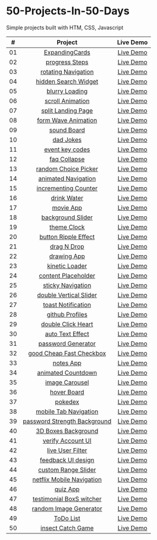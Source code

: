 # 50-Projects-In-50-Days

Simple projects built with HTM, CSS, Javascript

|  #  |                                                                  Project                                                                   |                         Live Demo                         |
| :-: | :----------------------------------------------------------------------------------------------------------------------------------------: | :-------------------------------------------------------: |
| 01  |             [ExpandingCards](https://github.com/igelkottuggla/50-Projects-In-50-Days/tree/master/1st%20Day%20__ExpandingCards)             |                       [Live Demo]()                       |
| 02  |               [progress Steps](https://github.com/igelkottuggla/50-Projects-In-50-Days/tree/master/2nd%20Day__progressSteps)               |                       [Live Demo]()                       |
| 03  |         [rotating Navigation](https://github.com/igelkottuggla/50-Projects-In-50-Days/tree/master/3d%20Day%20__rotatingNavigation)         |                       [Live Demo]()                       |
| 04  |        [hidden Search Widget](https://github.com/igelkottuggla/50-Projects-In-50-Days/tree/master/4%20th%20Day__hiddenSearchWidget)        |                       [Live Demo]()                       |
| 05  |               [blurry Loading](https://github.com/igelkottuggla/50-Projects-In-50-Days/tree/master/5th%20Day__blurryLoading)               |                       [Live Demo]()                       |
| 06  |             [scroll Animation](https://github.com/igelkottuggla/50-Projects-In-50-Days/tree/master/6th%20Day__scrollAnimation)             |                       [Live Demo]()                       |
| 07  |           [split Landing Page](https://github.com/igelkottuggla/50-Projects-In-50-Days/tree/master/7th%20Day__splitLandingPage)            |                       [Live Demo]()                       |
| 08  |          [form Wave Animation](https://github.com/igelkottuggla/50-Projects-In-50-Days/tree/master/8th%20Day__formWaveAnimation)           |                       [Live Demo]()                       |
| 09  |                  [sound Board](https://github.com/igelkottuggla/50-Projects-In-50-Days/tree/master/9th%20Day__soundBoard)                  |                       [Live Demo]()                       |
| 10  |                  [dad Jokes](https://github.com/igelkottuggla/50-Projects-In-50-Days/tree/master/10th%20Day__%20dadJokes)                  | [Live Demo](https://igelkottuggla-dad-jokes.netlify.app/) |
| 11  |              [event key codes](https://github.com/igelkottuggla/50-Projects-In-50-Days/tree/master/11th%20Day__eventKeyCodes)              |                       [Live Demo]()                       |
| 12  |                [faq Collapse](https://github.com/igelkottuggla/50-Projects-In-50-Days/tree/master/12th%20Day___faqCollapse)                |                       [Live Demo]()                       |
| 13  |         [random Choice Picker](https://github.com/igelkottuggla/50-Projects-In-50-Days/tree/master/13th%20Day__randomChoicePicker)         |                       [Live Demo]()                       |
| 14  |         [animated Navigation](https://github.com/igelkottuggla/50-Projects-In-50-Days/tree/master/14thDay__%20animatedNavigation)          |                       [Live Demo]()                       |
| 15  |        [incrementing Counter](https://github.com/igelkottuggla/50-Projects-In-50-Days/tree/master/15th%20Day__incrementingCounter)         |                       [Live Demo]()                       |
| 16  |                 [drink Water](https://github.com/igelkottuggla/50-Projects-In-50-Days/tree/master/16th%20Day__drinkWater)                  |                       [Live Demo]()                       |
| 17  |                   [movie App](https://github.com/igelkottuggla/50-Projects-In-50-Days/tree/master/17th%20Day__movieApp)                    |                       [Live Demo]()                       |
| 18  |           [background Slider](https://github.com/igelkottuggla/50-Projects-In-50-Days/tree/master/18th%20Day__backgroundSlider)            |                       [Live Demo]()                       |
| 19  |                 [theme Clock](https://github.com/igelkottuggla/50-Projects-In-50-Days/tree/master/19th%20Day__themeClock)                  |                       [Live Demo]()                       |
| 20  |         [button Ripple Effect](https://github.com/igelkottuggla/50-Projects-In-50-Days/tree/master/20th%20Day__buttonRippleEffect)         |                       [Live Demo]()                       |
| 21  |               [drag N Drop](https://github.com/igelkottuggla/50-Projects-In-50-Days/tree/master/21st%20Day__drag%20_N_Drop)                |                       [Live Demo]()                       |
| 22  |                 [drawing App](https://github.com/igelkottuggla/50-Projects-In-50-Days/tree/master/22nd%20Day__drawingApp)                  |                       [Live Demo]()                       |
| 23  |               [kinetic Loader](https://github.com/igelkottuggla/50-Projects-In-50-Days/tree/master/23d%20Day__kineticLoader)               |                       [Live Demo]()                       |
| 24  |         [content Placeholder](https://github.com/igelkottuggla/50-Projects-In-50-Days/tree/master/24th%20Day__contentPlaceholder)          |                       [Live Demo]()                       |
| 25  |           [sticky Navigation](https://github.com/igelkottuggla/50-Projects-In-50-Days/tree/master/25th%20Day__stickyNavigation)            |                       [Live Demo]()                       |
| 26  |       [double Vertical Slider](https://github.com/igelkottuggla/50-Projects-In-50-Days/tree/master/26th%20Day__doubleVerticalSlider)       |                       [Live Demo]()                       |
| 27  |          [toast Notification](https://github.com/igelkottuggla/50-Projects-In-50-Days/tree/master/27th%20Day__toastNotification)           |                       [Live Demo]()                       |
| 28  |             [github Profiles](https://github.com/igelkottuggla/50-Projects-In-50-Days/tree/master/28th%20Day__githubProfiles)              |                       [Live Demo]()                       |
| 29  |           [double Click Heart](https://github.com/igelkottuggla/50-Projects-In-50-Days/tree/master/29th%20Day__doubleClickHeart)           |                       [Live Demo]()                       |
| 30  |             [auto Text Effect](https://github.com/igelkottuggla/50-Projects-In-50-Days/tree/master/30th%20Day__autoTextEffect)             |                       [Live Demo]()                       |
| 31  |          [password Generator](https://github.com/igelkottuggla/50-Projects-In-50-Days/tree/master/31st%20Day__passwordGenerator)           |                       [Live Demo]()                       |
| 32  |     [good Cheap Fast Checkbox](https://github.com/igelkottuggla/50-Projects-In-50-Days/tree/master/32nd%20Day__goodCheapFastCheckbox)      |                       [Live Demo]()                       |
| 33  |                    [notes App](https://github.com/igelkottuggla/50-Projects-In-50-Days/tree/master/33d%20Day__notesApp)                    |                       [Live Demo]()                       |
| 34  |          [animated Countdown](https://github.com/igelkottuggla/50-Projects-In-50-Days/tree/master/34th%20Day__animatedCountdown)           |                       [Live Demo]()                       |
| 35  |              [image Carousel](https://github.com/igelkottuggla/50-Projects-In-50-Days/tree/master/35th%20Day__imageCarousel)               |                       [Live Demo]()                       |
| 36  |                 [hover Board](https://github.com/igelkottuggla/50-Projects-In-50-Days/tree/master/36th%20Day__hoverboard)                  |                       [Live Demo]()                       |
| 37  |                     [pokedex](https://github.com/igelkottuggla/50-Projects-In-50-Days/tree/master/37th%20Day__pokedex)                     |                       [Live Demo]()                       |
| 38  |        [mobile Tab Navigation](https://github.com/igelkottuggla/50-Projects-In-50-Days/tree/master/38th%20Day__mobileTabNavigation)        |                       [Live Demo]()                       |
| 39  | [password Strength Background](https://github.com/igelkottuggla/50-Projects-In-50-Days/tree/master/39th%20Day__passwordStrengthBackground) |                       [Live Demo]()                       |
| 40  |          [3D Boxes Background](https://github.com/igelkottuggla/50-Projects-In-50-Days/tree/master/40th%20Day__3dBoxesBackground)          |                       [Live Demo]()                       |
| 41  |            [verify Account UI](https://github.com/igelkottuggla/50-Projects-In-50-Days/tree/master/41st%20Day__verifyAccountUI)            |                       [Live Demo]()                       |
| 42  |             [live User Filter](https://github.com/igelkottuggla/50-Projects-In-50-Days/tree/master/42nd%20Day__liveUserFilter)             |                       [Live Demo]()                       |
| 43  |           [feedback UI design](https://github.com/igelkottuggla/50-Projects-In-50-Days/tree/master/43d%20Day__feedbackUIdesign)            |                       [Live Demo]()                       |
| 44  |          [custom Range Slider](https://github.com/igelkottuggla/50-Projects-In-50-Days/tree/master/44th%20Day__customRangeSlider)          |                       [Live Demo]()                       |
| 45  |    [netflix Mobile Navigation](https://github.com/igelkottuggla/50-Projects-In-50-Days/tree/master/45th%20Day__netflixMobileNavigation)    |                       [Live Demo]()                       |
| 46  |                    [quiz App](https://github.com/igelkottuggla/50-Projects-In-50-Days/tree/master/46th%20Day__quizApp)                     |                       [Live Demo]()                       |
| 47  |     [testimonial BoxS witcher](https://github.com/igelkottuggla/50-Projects-In-50-Days/tree/master/47th%20Day__testimonialBoxSwitcher)     |                       [Live Demo]()                       |
| 48  |       [random Image Generator](https://github.com/igelkottuggla/50-Projects-In-50-Days/tree/master/48th%20Day__randomImageGenerator)       |                       [Live Demo]()                       |
| 49  |                   [ToDo List](https://github.com/igelkottuggla/50-Projects-In-50-Days/tree/master/49th%20Day__toDoList)                    |                       [Live Demo]()                       |
| 50  |            [insect Catch Game](https://github.com/igelkottuggla/50-Projects-In-50-Days/tree/master/50th%20Day__insectCatchGame)            |                       [Live Demo]()                       |

